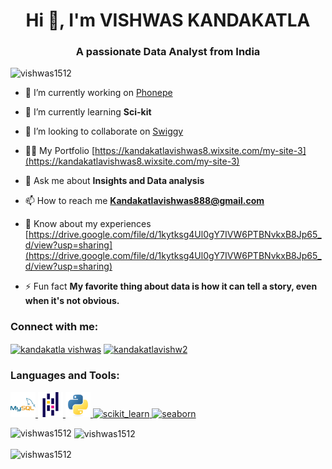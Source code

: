 <h1 align="center">Hi 👋, I'm VISHWAS KANDAKATLA</h1>
<h3 align="center">A passionate Data Analyst from India</h3>

<p align="left"> <img src="https://komarev.com/ghpvc/?username=vishwas1512&label=Profile%20views&color=0e75b6&style=flat" alt="vishwas1512" /> </p>

- 🔭 I’m currently working on [Phonepe](https://github.com/Vishwas1512/Phonepe_data)

- 🌱 I’m currently learning **Sci-kit**

- 👯 I’m looking to collaborate on [Swiggy](https://github.com/Vishwas1512/Swiggy_analysis)

- 👨‍💻 My Portfolio [https://kandakatlavishwas8.wixsite.com/my-site-3](https://kandakatlavishwas8.wixsite.com/my-site-3)

- 💬 Ask me about **Insights and Data analysis**

- 📫 How to reach me **Kandakatlavishwas888@gmail.com**

- 📄 Know about my experiences [https://drive.google.com/file/d/1kytksg4Ul0gY7IVW6PTBNvkxB8Jp65_d/view?usp=sharing](https://drive.google.com/file/d/1kytksg4Ul0gY7IVW6PTBNvkxB8Jp65_d/view?usp=sharing)

- ⚡ Fun fact **My favorite thing about data is how it can tell a story, even when it's not obvious.**

<h3 align="left">Connect with me:</h3>
<p align="left">
<a href="https://linkedin.com/in/kandakatla vishwas" target="blank"><img align="center" src="https://raw.githubusercontent.com/rahuldkjain/github-profile-readme-generator/master/src/images/icons/Social/linked-in-alt.svg" alt="kandakatla vishwas" height="30" width="40" /></a>
<a href="https://www.hackerrank.com/kandakatlavishw2" target="blank"><img align="center" src="https://raw.githubusercontent.com/rahuldkjain/github-profile-readme-generator/master/src/images/icons/Social/hackerrank.svg" alt="kandakatlavishw2" height="30" width="40" /></a>
</p>

<h3 align="left">Languages and Tools:</h3>
<p align="left"> <a href="https://www.mysql.com/" target="_blank" rel="noreferrer"> <img src="https://raw.githubusercontent.com/devicons/devicon/master/icons/mysql/mysql-original-wordmark.svg" alt="mysql" width="40" height="40"/> </a> <a href="https://pandas.pydata.org/" target="_blank" rel="noreferrer"> <img src="https://raw.githubusercontent.com/devicons/devicon/2ae2a900d2f041da66e950e4d48052658d850630/icons/pandas/pandas-original.svg" alt="pandas" width="40" height="40"/> </a> <a href="https://www.python.org" target="_blank" rel="noreferrer"> <img src="https://raw.githubusercontent.com/devicons/devicon/master/icons/python/python-original.svg" alt="python" width="40" height="40"/> </a> <a href="https://scikit-learn.org/" target="_blank" rel="noreferrer"> <img src="https://upload.wikimedia.org/wikipedia/commons/0/05/Scikit_learn_logo_small.svg" alt="scikit_learn" width="40" height="40"/> </a> <a href="https://seaborn.pydata.org/" target="_blank" rel="noreferrer"> <img src="https://seaborn.pydata.org/_images/logo-mark-lightbg.svg" alt="seaborn" width="40" height="40"/> </a> </p>

<p><img align="left" src="https://github-readme-stats.vercel.app/api/top-langs?username=vishwas1512&show_icons=true&locale=en&layout=compact" alt="vishwas1512" /></p>

<p>&nbsp;<img align="center" src="https://github-readme-stats.vercel.app/api?username=vishwas1512&show_icons=true&locale=en" alt="vishwas1512" /></p>

<p><img align="center" src="https://github-readme-streak-stats.herokuapp.com/?user=vishwas1512&" alt="vishwas1512" /></p>

